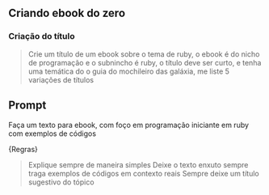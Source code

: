## Criando ebook do zero

### Criação do título

> Crie um título de um ebook sobre o tema de ruby, o ebook é do nicho  de programação e o subnincho é ruby, o título  deve ser curto, e tenha  uma temática do o guia do mochileiro das galáxia, me liste 5 variações de títulos

## Prompt 

Faça um texto para ebook, com foço em programação iniciante em ruby com exemplos de códigos 

{Regras}
> Explique sempre de maneira simples
> Deixe o texto enxuto
> sempre traga exemplos de códigos em contexto reais 
> Sempre deixe um título sugestivo do tópico

<!-- 
## Roadmap

Conteúdos para ser abordado no ebook

Roadmap de Aprendizado em Ruby: Do Básico ao Avançado

Introdução ao Ruby:

Instalação do Ruby e ambiente de desenvolvimento
Conhecendo a sintaxe básica: variáveis, tipos de dados, operadores
Estruturas de Controle:

Condicionais (if, else, elsif)
Loops (while, for, each)
Operadores lógicos (and, or, not)
Métodos e Funções:

Definindo e chamando métodos
Parâmetros e argumentos
Retorno de valores
Coleções em Ruby:

Arrays: criação, acesso a elementos, iteração
Hashes: estrutura chave-valor, manipulação de dados
Trabalhando com Strings:

Manipulação de texto
Métodos úteis para strings
Programação Orientada a Objetos:

Classes e objetos: definição, instânciação
Atributos e métodos de classe
Herança e polimorfismo
Módulos e Mixins:

Criação e inclusão de módulos
Utilizando mixins para compartilhar comportamentos entre classes
Tratamento de Exceções:

Entendendo e lidando com erros
Bloco begin, rescue, ensure
Programação Funcional:

Blocos e lambdas
Métodos de coleção: map, select, reduce
Testes Automatizados:

Introdução ao TDD (Test-Driven Development)
Frameworks de teste em Ruby: RSpec, MiniTest
Bibliotecas e Frameworks:

Explorando gems populares: Rails, Sinatra, Rake
Integração com banco de dados: ActiveRecord, Sequel
Projeto Prático:

Desenvolvimento de uma aplicação completa usando Ruby e um framework escolhido
Implementação de funcionalidades avançadas
Testes automatizados e depuração -->
